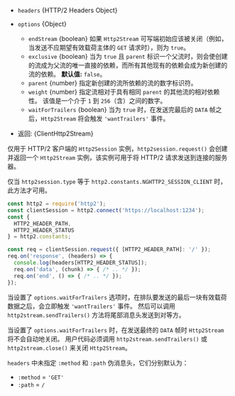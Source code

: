 <!-- YAML
added: v8.4.0
-->

* `headers` {HTTP/2 Headers Object}
* `options` {Object}
  * `endStream` {boolean} 如果 `Http2Stream` 可写端初始应该被关闭（例如，当发送不应期望有效载荷主体的 `GET` 请求时），则为 `true`。
  * `exclusive` {boolean} 当为 `true` 且 `parent` 标识一个父流时，则会使创建的流成为父流的唯一直接的依赖，而所有其他现有的依赖会成为新创建的流的依赖。 
     **默认值:** `false`。
  * `parent` {number} 指定新创建的流所依赖的流的数字标识符。
  * `weight` {number} 指定流相对于具有相同 `parent` 的其他流的相对依赖性。 
     该值是一个介于 `1` 到 `256`（含）之间的数字。
  * `waitForTrailers` {boolean} 当为 `true` 时，在发送完最后的 `DATA` 帧之后，`Http2Stream` 将会触发 `'wantTrailers'` 事件。

* 返回: {ClientHttp2Stream}

仅用于 HTTP/2 客户端的 `Http2Session` 实例，`http2session.request()` 会创建并返回一个 `Http2Stream` 实例，该实例可用于将 HTTP/2 请求发送到连接的服务器。

仅当 `http2session.type` 等于 `http2.constants.NGHTTP2_SESSION_CLIENT` 时，此方法才可用。

```js
const http2 = require('http2');
const clientSession = http2.connect('https://localhost:1234');
const {
  HTTP2_HEADER_PATH,
  HTTP2_HEADER_STATUS
} = http2.constants;

const req = clientSession.request({ [HTTP2_HEADER_PATH]: '/' });
req.on('response', (headers) => {
  console.log(headers[HTTP2_HEADER_STATUS]);
  req.on('data', (chunk) => { /* .. */ });
  req.on('end', () => { /* .. */ });
});
```

当设置了 `options.waitForTrailers` 选项时，在排队要发送的最后一块有效载荷数据之后，会立即触发 `'wantTrailers'` 事件。 
然后可以调用 `http2stream.sendTrailers()` 方法将尾部消息头发送到对等方。

当设置了 `options.waitForTrailers` 时，在发送最终的 `DATA` 帧时 `Http2Stream` 将不会自动地关闭。 
用户代码必须调用 `http2stream.sendTrailers()` 或 `http2stream.close()` 来关闭 `Http2Stream`。

`headers` 中未指定 `:method` 和 `:path` 伪消息头，它们分别默认为：

* `:method` = `'GET'`
* `:path` = `/`


